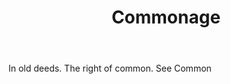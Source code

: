 ---
title: Commonage
letter: C
permalink: "/definitions/bld-commonage.html"
body: In old deeds. The right of common. See Common
published_at: '2018-07-07'
source: Black's Law Dictionary 2nd Ed (1910)
layout: post
---